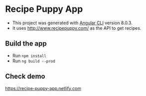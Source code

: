 # Recipe Puppy App

- This project was generated with [Angular CLI](https://github.com/angular/angular-cli) version 8.0.3.
- It uses http://www.recipepuppy.com/ as the API to get recipes.


## Build the app
- Run `npm install`
- Run `ng build --prod`

## Check demo

https://recipe-puppy-app.netlify.com